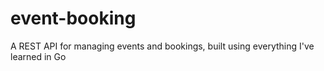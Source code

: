 # event-booking
A REST API for managing events and bookings, built using everything I've learned in Go
